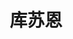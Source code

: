 ---
layout: home

title: 库苏恩
titleTemplate: 一键虚拟化项目
tagline: 开源、易于使用的服务器虚拟化项目

hero:
  name: 一键虚拟化项目
  text: 开源、易于使用的服务器虚拟化项目
  image: https://raw.githubusercontent.com/spiritlhls/pages/main/logo.png
  actions:
    - theme: brand
      text: 开始使用 →
      link: /guide/dashboard

features:
- title: 一键使用
  details: 支持一键命令安装使用，轻松在X86_64和ARM架构的服务器上创建虚拟机或容器
- title: 基于主流系统开发
  details: 基于 Debian、Ubuntu、Centos 等系统的长期维护版本开发，无论是什么系统总有一个方法能让你虚拟化出容器或虚拟机
- title: 自带内外网端口转发和IP地址自动分配
  details: 自带内外网端口转发和IP地址自动分配，含TCP、UDP、VNC、RDP等协议，无需人工管理
- title: 批量虚拟化
  details: 支持使用 KVM、LXC、Docker 虚拟化批量开设容器或虚拟机
- title: 多系统多环境支持
  details: 开设出的容器或虚拟机已支持主流系统，涵盖 Linux、Android、Windows 系统，也支持纯粹的浏览器环境或桌面环境
- title: 自限制滥用
  details: 部分虚拟化开设的容器或虚拟机支持设置屏蔽和装载限制，避免被用于滥用
---